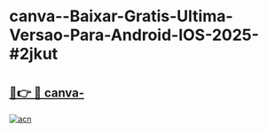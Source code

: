 # canva--Baixar-Gratis-Ultima-Versao-Para-Android-IOS-2025-#2jkut

# <h2><a href="https://ainizakaria.my?title=canva-&ref=24M">🔗👉 🔴 canva-</a></h2>

[![acn](https://github.com/user-attachments/assets/0f9c940e-d8b0-45ae-aac7-cd30a18b3e1c)](https://ainizakaria.my?title=canva-&ref=24M)

